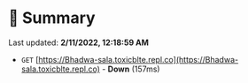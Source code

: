 # 📖 Summary
Last updated: **2/11/2022, 12:18:59 AM**

- `GET` [https://Bhadwa-sala.toxicblte.repl.co](https://Bhadwa-sala.toxicblte.repl.co) - **Down** (157ms)
